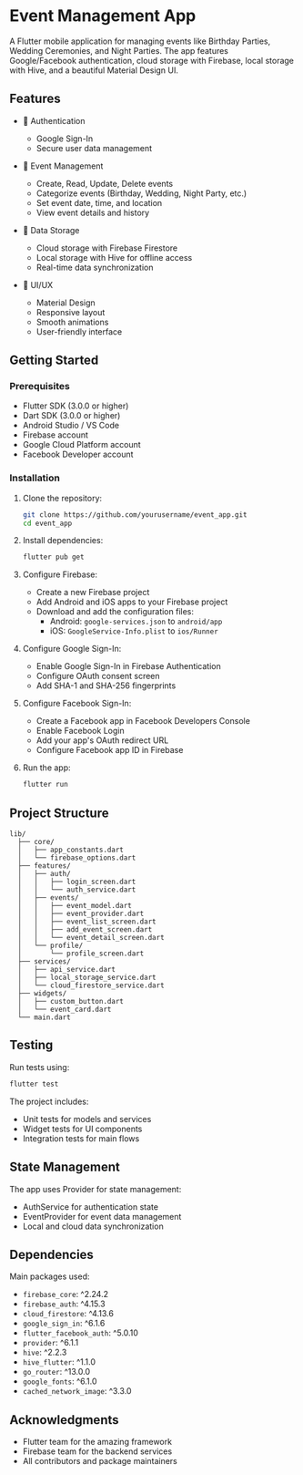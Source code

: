 #  Event Management App

A Flutter mobile application for managing events like Birthday Parties, Wedding Ceremonies, and Night Parties. The app features Google/Facebook authentication, cloud storage with Firebase, local storage with Hive, and a beautiful Material Design UI.

## Features

- 🔐 Authentication
  - Google Sign-In
  - Secure user data management

- 📅 Event Management
  - Create, Read, Update, Delete events
  - Categorize events (Birthday, Wedding, Night Party, etc.)
  - Set event date, time, and location
  - View event details and history

- 💾 Data Storage
  - Cloud storage with Firebase Firestore
  - Local storage with Hive for offline access
  - Real-time data synchronization

- 🎨 UI/UX
  - Material Design
  - Responsive layout
  - Smooth animations
  - User-friendly interface

## Getting Started

### Prerequisites

- Flutter SDK (3.0.0 or higher)
- Dart SDK (3.0.0 or higher)
- Android Studio / VS Code
- Firebase account
- Google Cloud Platform account
- Facebook Developer account

### Installation

1. Clone the repository:
   ```bash
   git clone https://github.com/yourusername/event_app.git
   cd event_app
   ```

2. Install dependencies:
   ```bash
   flutter pub get
   ```

3. Configure Firebase:
   - Create a new Firebase project
   - Add Android and iOS apps to your Firebase project
   - Download and add the configuration files:
     - Android: `google-services.json` to `android/app`
     - iOS: `GoogleService-Info.plist` to `ios/Runner`

4. Configure Google Sign-In:
   - Enable Google Sign-In in Firebase Authentication
   - Configure OAuth consent screen
   - Add SHA-1 and SHA-256 fingerprints

5. Configure Facebook Sign-In:
   - Create a Facebook app in Facebook Developers Console
   - Enable Facebook Login
   - Add your app's OAuth redirect URL
   - Configure Facebook app ID in Firebase

6. Run the app:
   ```bash
   flutter run
   ```

## Project Structure

```
lib/
  ├── core/
  │   ├── app_constants.dart
  │   └── firebase_options.dart
  ├── features/
  │   ├── auth/
  │   │   ├── login_screen.dart
  │   │   └── auth_service.dart
  │   ├── events/
  │   │   ├── event_model.dart
  │   │   ├── event_provider.dart
  │   │   ├── event_list_screen.dart
  │   │   ├── add_event_screen.dart
  │   │   └── event_detail_screen.dart
  │   └── profile/
  │       └── profile_screen.dart
  ├── services/
  │   ├── api_service.dart
  │   ├── local_storage_service.dart
  │   └── cloud_firestore_service.dart
  ├── widgets/
  │   ├── custom_button.dart
  │   └── event_card.dart
  └── main.dart
```

## Testing

Run tests using:
```bash
flutter test
```

The project includes:
- Unit tests for models and services
- Widget tests for UI components
- Integration tests for main flows

## State Management

The app uses Provider for state management:
- AuthService for authentication state
- EventProvider for event data management
- Local and cloud data synchronization

## Dependencies

Main packages used:
- `firebase_core`: ^2.24.2
- `firebase_auth`: ^4.15.3
- `cloud_firestore`: ^4.13.6
- `google_sign_in`: ^6.1.6
- `flutter_facebook_auth`: ^5.0.10
- `provider`: ^6.1.1
- `hive`: ^2.2.3
- `hive_flutter`: ^1.1.0
- `go_router`: ^13.0.0
- `google_fonts`: ^6.1.0
- `cached_network_image`: ^3.3.0



## Acknowledgments

- Flutter team for the amazing framework
- Firebase team for the backend services
- All contributors and package maintainers





